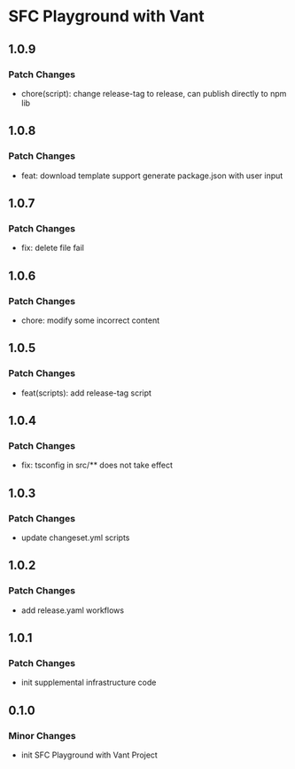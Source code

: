 # SFC Playground with Vant

## 1.0.9

### Patch Changes

- chore(script): change release-tag to release, can publish directly to npm lib

## 1.0.8

### Patch Changes

- feat: download template support generate package.json with user input

## 1.0.7

### Patch Changes

- fix: delete file fail

## 1.0.6

### Patch Changes

- chore: modify some incorrect content

## 1.0.5

### Patch Changes

- feat(scripts): add release-tag script

## 1.0.4

### Patch Changes

- fix: tsconfig in src/\*\* does not take effect

## 1.0.3

### Patch Changes

- update changeset.yml scripts

## 1.0.2

### Patch Changes

- add release.yaml workflows

## 1.0.1

### Patch Changes

- init supplemental infrastructure code

## 0.1.0

### Minor Changes

- init SFC Playground with Vant Project
